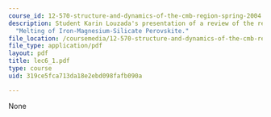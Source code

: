 ```yaml
---
course_id: 12-570-structure-and-dynamics-of-the-cmb-region-spring-2004
description: Student Karin Louzada's presentation of a review of the reading assignment
  "Melting of Iron-Magnesium-Silicate Perovskite."
file_location: /coursemedia/12-570-structure-and-dynamics-of-the-cmb-region-spring-2004/319ce5fca713da18e2ebd098fafb090a_lec6_1.pdf
file_type: application/pdf
layout: pdf
title: lec6_1.pdf
type: course
uid: 319ce5fca713da18e2ebd098fafb090a

---
```

None